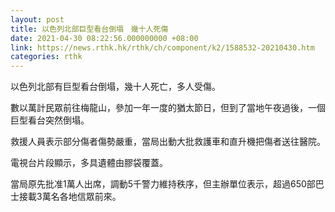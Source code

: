 ```yaml
---
layout: post
title: 以色列北部巨型看台倒塌　幾十人死傷
date: 2021-04-30 08:22:56.000000000 +08:00
link: https://news.rthk.hk/rthk/ch/component/k2/1588532-20210430.htm
categories: rthk
---
```


以色列北部有巨型看台倒塌，幾十人死亡，多人受傷。

數以萬計民眾前往梅龍山，參加一年一度的猶太節日，但到了當地午夜過後，一個巨型看台突然倒塌。

救援人員表示部分傷者傷勢嚴重，當局出動大批救護車和直升機把傷者送往醫院。

電視台片段顯示，多具遺體由膠袋覆蓋。

當局原先批准1萬人出席，調動5千警力維持秩序，但主辦單位表示，超過650部巴士接載3萬名各地信眾前來。
